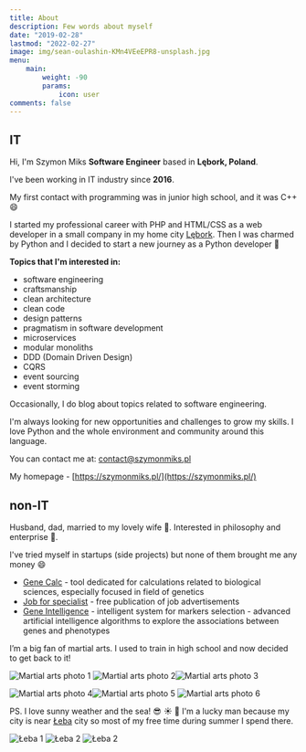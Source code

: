 ```yaml
---
title: About
description: Few words about myself
date: "2019-02-28"
lastmod: "2022-02-27"
image: img/sean-oulashin-KMn4VEeEPR8-unsplash.jpg
menu:
    main:
        weight: -90
        params:
            icon: user
comments: false
---
```


## IT

Hi, I'm Szymon Miks **Software Engineer** based in **Lębork, Poland**.

I've been working in IT industry since **2016**.

My first contact with programming was in junior high school, and it was C++ :smile:

I started my professional career with PHP and HTML/CSS as a web developer in a small company in my home city
[Lębork](https://en.wikipedia.org/wiki/L%C4%99bork).
Then I was charmed by Python and I decided to start a new journey as a Python developer  :snake:

**Topics that I'm interested in:**
- software engineering
- craftsmanship
- clean architecture
- clean code
- design patterns
- pragmatism in software development
- microservices
- modular monoliths
- DDD (Domain Driven Design)
- CQRS
- event sourcing
- event storming

Occasionally, I do blog about topics related to software engineering.

I'm always looking for new opportunities and challenges to grow my skills.
I love Python and the whole environment and community around this language.

You can contact me at: [contact@szymonmiks.pl](mailto:contact@szymonmiks.pl)

My homepage - [https://szymonmiks.pl/](https://szymonmiks.pl/)

## non-IT

Husband, dad, married to my lovely wife :couple:. Interested in philosophy and enterprise :bank:.

I've tried myself in startups (side projects) but none of them brought me any money :smile:
- [Gene Calc](https://gene-calc.pl/) - tool dedicated for calculations related to biological sciences, especially focused in field of genetics
- [Job for specialist](https://spec-jobs.pl/) - free publication of job advertisements
- [Gene Intelligence](https://geneintelligence.io/) - intelligent system for markers selection - advanced artificial intelligence algorithms to explore the associations between genes and phenotypes

I’m a big fan of martial arts. I used to train in high school and now decided to get back to it!

![Martial arts photo 1](img/fight1.jpeg) ![Martial arts photo 2](img/fight2.jpeg)![Martial arts photo 3](img/fight3.jpeg)

![Martial arts photo 4](img/fight4.jpeg)![Martial arts photo 5](img/fight5.jpg) ![Martial arts photo 6](img/fight6.jpg)

PS.
I love sunny weather and the sea! :sunglasses: :sunny: :ocean:
I'm a lucky man because my city is near [Łeba](https://en.wikipedia.org/wiki/%C5%81eba) city
so most of my free time during summer I spend there.

![Łeba 1](img/457c3bf8-d875-46d5-b579-b28cc4368bfd.JPG) ![Łeba 2](img/IMG-1324.jpg)
![Łeba 2](img/IMG-1358.jpg)
